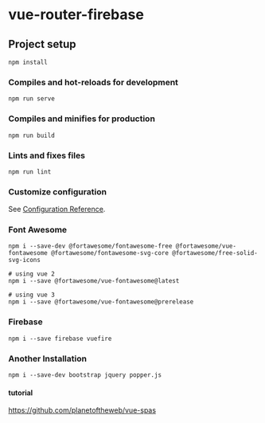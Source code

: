 # vue-router-firebase

## Project setup
```
npm install
```

### Compiles and hot-reloads for development
```
npm run serve
```

### Compiles and minifies for production
```
npm run build
```

### Lints and fixes files
```
npm run lint
```

### Customize configuration
See [Configuration Reference](https://cli.vuejs.org/config/).

### Font Awesome
```
npm i --save-dev @fortawesome/fontawesome-free @fortawesome/vue-fontawesome @fortawesome/fontawesome-svg-core @fortawesome/free-solid-svg-icons

# using vue 2
npm i --save @fortawesome/vue-fontawesome@latest

# using vue 3
npm i --save @fortawesome/vue-fontawesome@prerelease
```

### Firebase
```
npm i --save firebase vuefire
```

### Another Installation
```
npm i --save-dev bootstrap jquery popper.js
```

#### tutorial
https://github.com/planetoftheweb/vue-spas
